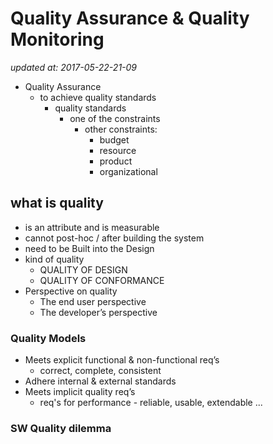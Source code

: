 # Quality Assurance & Quality Monitoring

_updated at: 2017-05-22-21-09_

+ Quality Assurance
    + to achieve quality standards
        * quality standards
            - one of the constraints
                + other constraints:
                    * budget
                    * resource
                    * product
                    * organizational

## what is quality
+ is an attribute and is measurable
+ cannot post-hoc / after building the system
+ need to be Built into the Design
+ kind of quality
    * QUALITY OF DESIGN
    * QUALITY OF CONFORMANCE
+ Perspective on quality
    * The end user perspective
    * The developer’s perspective

### Quality Models
+ Meets explicit functional & non-functional req’s
    * correct, complete, consistent
+ Adhere internal & external standards
+ Meets implicit quality req’s
    * req's for performance - reliable, usable, extendable ...

### SW Quality dilemma